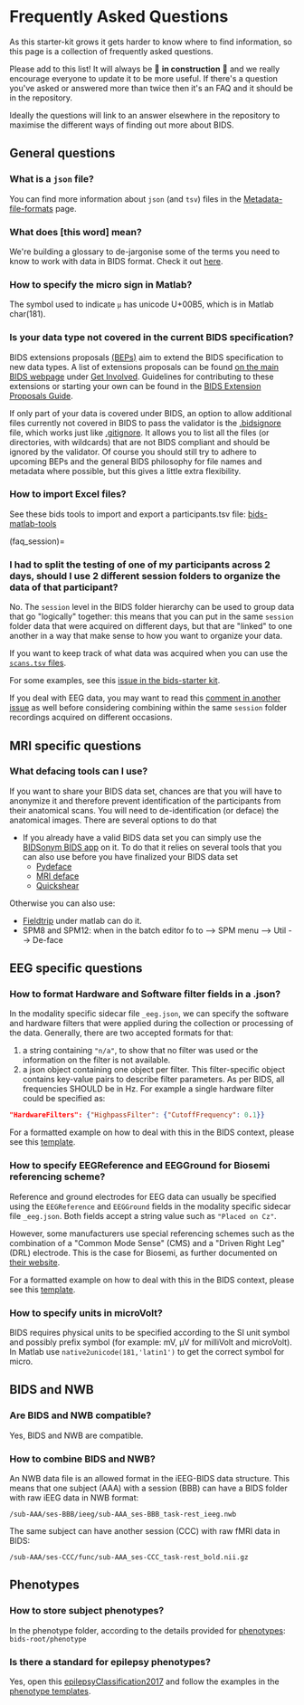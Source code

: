 # Frequently Asked Questions

As this starter-kit grows it gets harder to know where to find information, so this
page is a collection of frequently asked questions.

Please add to this list! It will always be :construction: **in construction**
:construction: and we really encourage everyone to update it to be more useful.
If there's a question you've asked or answered more than twice then it's an FAQ
and it should be in the repository.

Ideally the questions will link to an answer elsewhere in the repository to
maximise the different ways of finding out more about BIDS.

## General questions

### What is a `json` file?

You can find more information about `json` (and `tsv`) files in the
[Metadata-file-formats](./folders_and_files/metadata.md) page.

### What does [this word] mean?

We're building a glossary to de-jargonise some of the terms you need to know to
work with data in BIDS format. Check it out [here](./glossary.md).

### How to specify the micro sign in Matlab?

The symbol used to indicate `µ` has unicode U+00B5, which is in Matlab
char(181).

### Is your data type not covered in the current BIDS specification?

BIDS extensions proposals
[(BEPs)](https://bids.neuroimaging.io/get_involved.html#extending-the-bids-specification)
aim to extend the BIDS specification to new data types. A list of extensions
proposals can be found [on the main BIDS webpage](https://bids.neuroimaging.io/)
under
[Get Involved](https://bids.neuroimaging.io/get_involved.html#extending-the-bids-specification).
Guidelines for contributing to these extensions or starting your own can be
found in the
[BIDS Extension Proposals Guide](https://docs.google.com/document/d/1pWmEEY-1-WuwBPNy5tDAxVJYQ9Een4hZJM06tQZg8X4/edit).

If only part of your data is covered under BIDS, an option to allow additional
files currently not covered in BIDS to pass the validator is the
[.bidsignore](https://github.com/bids-standard/bids-validator/blob/master/bids-validator/README.md#bidsignore) file,
which works just like [.gitignore](https://git-scm.com/docs/gitignore). It
allows you to list all the files (or directories, with wildcards) that are not
BIDS compliant and should be ignored by the validator. Of course you should
still try to adhere to upcoming BEPs and the general BIDS philosophy for file
names and metadata where possible, but this gives a little extra flexibility.

### How to import Excel files?

See these bids tools to import and export a participants.tsv file:
[bids-matlab-tools](https://github.com/sccn/bids-matlab-tools/blob/master/bids_spreadsheet2participants.m)

(faq_session)=
### I had to split the testing of one of my participants across 2 days, should I use 2 different session folders to organize the data of that participant?

No. The `session` level in the BIDS folder hierarchy can be used to group data
that go "logically" together: this means that you can put in the same `session`
folder data that were acquired on different days, but that are "linked" to one
another in a way that make sense to how you want to organize your data.

If you want to keep track of what data was acquired when you can use the
[`scans.tsv` files](https://bids-specification.readthedocs.io/en/stable/03-modality-agnostic-files.html#scans-file).

For some examples, see this
[issue in the bids-starter kit](https://github.com/bids-standard/bids-starter-kit/issues/193).

If you deal with EEG data, you may want to read this
[comment in another issue](https://github.com/bids-standard/bids-starter-kit/issues/265#issuecomment-1082240834)
as well before considering combining within the same `session` folder
recordings acquired on different occasions.
## MRI specific questions

### What defacing tools can I use?

If you want to share your BIDS data set, chances are that you will have to
anonymize it and therefore prevent identification of the participants from their
anatomical scans. You will need to de-identification (or deface) the anatomical
images. There are several options to do that

-   If you already have a valid BIDS data set you can simply use the
    [BIDSonym BIDS app](https://github.com/PeerHerholz/BIDSonym) on it. To do
    that it relies on several tools that you can also use before you have
    finalized your BIDS data set
    -   [Pydeface](https://github.com/poldracklab/pydeface)
    -   [MRI deface](https://surfer.nmr.mgh.harvard.edu/fswiki/mri_deface)
    -   [Quickshear](https://github.com/nipy/quickshear)

Otherwise you can also use:

-   [Fieldtrip](http://www.fieldtriptoolbox.org/faq/how_can_i_anonymize_an_anatomical_mri/)
    under matlab can do it.
-   SPM8 and SPM12: when in the batch editor fo to --> SPM menu --> Util -->
    De-face

## EEG specific questions

### How to format Hardware and Software filter fields in a .json?

In the modality specific sidecar file `_eeg.json`, we can specify the software
and hardware filters that were applied during the collection or processing of
the data. Generally, there are two accepted formats for that:

1. a string containing `"n/a"`, to show that no filter was used or the
   information on the filter is not available.
2. a json object containing one object per filter. This filter-specific object
   contains key-value pairs to describe filter parameters. As per BIDS, all
   frequencies SHOULD be in Hz. For example a single hardware filter could be
   specified as:

```json
"HardwareFilters": {"HighpassFilter": {"CutoffFrequency": 0.1}}
```

For a formatted example on how to deal with this in the BIDS context, please see
this
[template](https://github.com/bids-standard/bids-starter-kit/blob/main/templates/sub-01/ses-01/eeg/sub-01_ses-01_task-FilterExample_eeg.json).

### How to specify EEGReference and EEGGround for Biosemi referencing scheme?

Reference and ground electrodes for EEG data can usually be specified using the
`EEGReference` and `EEGGround` fields in the modality specific sidecar file
`_eeg.json`. Both fields accept a string value such as `"Placed on Cz"`.

However, some manufacturers use special referencing schemes such as the
combination of a "Common Mode Sense" (CMS) and a "Driven Right Leg" (DRL)
electrode. This is the case for Biosemi, as further documented on
[their website](https://www.biosemi.com/faq/cms&drl.htm).

For a formatted example on how to deal with this in the BIDS context, please see
this
[template](https://github.com/bids-standard/bids-starter-kit/blob/main/templates/sub-01/ses-01/eeg/sub-01_ses-01_task-ReferenceExample_eeg.json).

### How to specify units in microVolt?

BIDS requires physical units to be specified according to the SI unit symbol and
possibly prefix symbol (for example: mV, μV for milliVolt and microVolt). In
Matlab use `native2unicode(181,'latin1')` to get the correct symbol for micro.

## BIDS and NWB

### Are BIDS and NWB compatible?

Yes, BIDS and NWB are compatible.

### How to combine BIDS and NWB?

An NWB data file is an allowed format in the iEEG-BIDS data structure. This
means that one subject (AAA) with a session (BBB) can have a BIDS folder with
raw iEEG data in NWB format:

```
/sub-AAA/ses-BBB/ieeg/sub-AAA_ses-BBB_task-rest_ieeg.nwb
```

The same subject can have another session (CCC) with raw fMRI data in BIDS:

```
/sub-AAA/ses-CCC/func/sub-AAA_ses-CCC_task-rest_bold.nii.gz
```

## Phenotypes

### How to store subject phenotypes?

In the phenotype folder, according to the details provided for
[phenotypes](https://bids-specification.readthedocs.io/en/stable/03-modality-agnostic-files.html#phenotypic-and-assessment-data):
`bids-root/phenotype`

### Is there a standard for epilepsy phenotypes?

Yes, open this
[epilepsyClassification2017](https://github.com/bids-standard/bids-starter-kit/blob/main/interactiveTreeVisualization/epilepsyClassification2017/tree.html)
and follow the examples in the
[phenotype templates](https://github.com/bids-standard/bids-starter-kit/tree/main/templates/phenotype).

